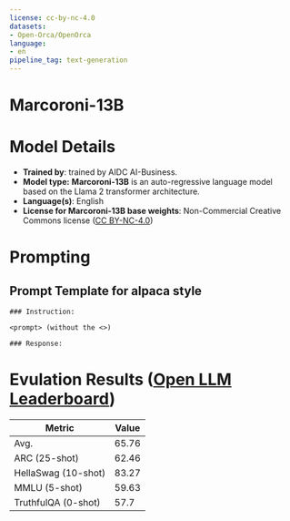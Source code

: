 ```yaml
---
license: cc-by-nc-4.0
datasets:
- Open-Orca/OpenOrca
language:
- en
pipeline_tag: text-generation
---
```

# Marcoroni-13B

# Model Details
* **Trained by**: trained by AIDC AI-Business.
* **Model type:**  **Marcoroni-13B** is an auto-regressive language model based on the Llama 2 transformer architecture.
* **Language(s)**: English
* **License for Marcoroni-13B base weights**: Non-Commercial Creative Commons license ([CC BY-NC-4.0](https://creativecommons.org/licenses/by-nc/4.0/))


# Prompting

## Prompt Template for alpaca style

```
### Instruction:

<prompt> (without the <>)

### Response:
```

# Evulation Results ([Open LLM Leaderboard](https://huggingface.co/spaces/HuggingFaceH4/open_llm_leaderboard))

| Metric                | Value |
|-----------------------|-------|
| Avg.                  |   65.76   |
| ARC (25-shot)         |   62.46   |
| HellaSwag (10-shot)   |   83.27   |
| MMLU (5-shot)         |   59.63   |
| TruthfulQA (0-shot)   |   57.7   |